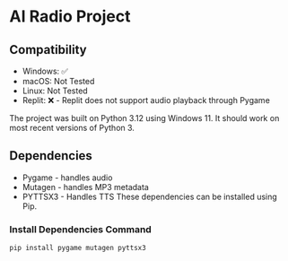 # AI Radio Project
## Compatibility
- Windows: ✅️
- macOS: Not Tested
- Linux: Not Tested
- Replit: ❌️ - Replit does not support audio playback through Pygame

The project was built on Python 3.12 using Windows 11. It should work on most recent versions of Python 3.

## Dependencies
- Pygame - handles audio
- Mutagen - handles MP3 metadata
- PYTTSX3 - Handles TTS
These dependencies can be installed using Pip.
### Install Dependencies Command
`pip install pygame mutagen pyttsx3`